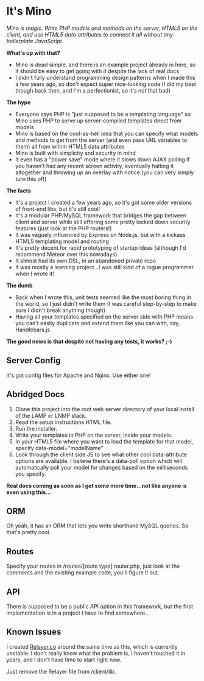 It's Mino
=========

_Mino is magic. Write PHP models and methods on the server, HTML5 on the client, and use HTML5 data attributes to connect it all without any boilerplate JavaScript._

__What's up with that?__
- Mino is dead simple, and there is an example project already in here, so it should be easy to get going with it despite the lack of real docs
- I didn't fully understand programming design patterns when I made this a few years ago, so don't expect super nice-looking code (I did my best though back then, and I'm a perfectionist, so it's not that bad)

__The hype__
- Everyone says PHP is "just supposed to be a templating language" so Mino uses PHP to serve up server-compiled templates direct from models
- Mino is based on the cool-as-hell idea that you can specify what models and methods to get from the server (and even pass URL variables to them) all from within HTML5 data attributes 
- Mino is built with simplicity and security in mind
- It even has a "power save" mode where it slows down AJAX polling if you haven't had any recent screen activity, eventually halting it altogether and throwing up an overlay with notice (you can very simply turn this off)

__The facts__
- It's a project I created a few years ago, so it's got some older versions of front-end libs, but it's still cool!
- It's a modular PHP/MySQL framework that bridges the gap between client and server while still offering some pretty locked down security features (just look at the PHP routers!)
- It was vaguely influenced by Express on Node.js, but with a kickass HTML5 templating model and routing
- It's pretty decent for rapid prototyping of startup ideas (although I'd recommend Meteor over this nowadays)
- It almost had its own DSL, in an abandoned private repo
- It was mostly a learning project...I was still kind of a rogue programmer when I wrote it!

__The dumb__
- Back when I wrote this, unit tests seemed like the most boring thing in the world, so I just didn't write them (I was careful step-by-step to make sure I didn't break anything though)
- Having all your templates specified on the server side with PHP means you can't easily duplicate and extend them like you can with, say, Handlebars.js

__The good news is that despite not having any tests, it works? ;-)__

Server Config
-------------
It's got config files for Apache and Nginx. Use either one!

Abridged Docs
-------------
1. Clone this project into the root web server directory of your local install of the LAMP or LNMP stack.
2. Read the setup instructions HTML file.
3. Run the installer.
4. Write your templates in PHP on the server, inside your models.
5. In your HTML5 file where you want to load the template for that model, specify data-model="modelName"
6. Look through the client side JS to see what other cool data-attribute options are available. I believe there's a data-poll option which will automatically poll your model for changes based on the milliseconds you specify.

__Real docs coming as soon as I get some more time...not like anyone is even using this...__

ORM
---
Oh yeah, it has an ORM that lets you write shorthand MySQL queries. So that's pretty cool.

Routes
------
Specify your routes in /routes/[route type].router.php, just look at the comments and the existing example code, you'll figure it out.

API
---
There is supposed to be a public API option in this framework, but the first implementation is in a project I have to find somewhere...

Known Issues
------------
I created [Relayer.co](http://relayer.co) around the same time as this, which is currently unstable. I don't really know what the problem is, I haven't touched it in years, and I don’t have time to start right now.

Just remove the Relayer file from /client/lib.
